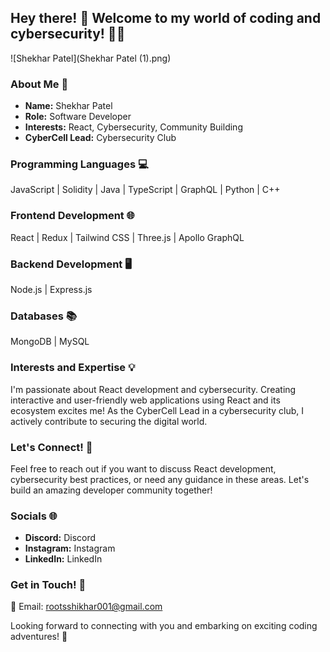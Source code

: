 ## Hey there! 👋 Welcome to my world of coding and cybersecurity! 🧑‍💻

![Shekhar Patel](Shekhar Patel (1).png)

### About Me 🚀
- **Name:** Shekhar Patel
- **Role:** Software Developer
- **Interests:** React, Cybersecurity, Community Building
- **CyberCell Lead:** Cybersecurity Club

### Programming Languages 💻
JavaScript | Solidity | Java | TypeScript | GraphQL | Python | C++ 

### Frontend Development 🌐
React | Redux | Tailwind CSS | Three.js | Apollo GraphQL

### Backend Development 🖥️
Node.js | Express.js

### Databases 📚
MongoDB | MySQL

### Interests and Expertise 💡
I'm passionate about React development and cybersecurity. Creating interactive and user-friendly web applications using React and its ecosystem excites me! As the CyberCell Lead in a cybersecurity club, I actively contribute to securing the digital world.

### Let's Connect! 🤝
Feel free to reach out if you want to discuss React development, cybersecurity best practices, or need any guidance in these areas. Let's build an amazing developer community together!

### Socials 🌐
- **Discord:** Discord
- **Instagram:** Instagram
- **LinkedIn:** LinkedIn

### Get in Touch! 📩
📧 Email: rootsshikhar001@gmail.com

Looking forward to connecting with you and embarking on exciting coding adventures! 🌟
